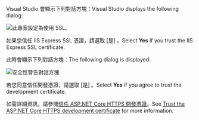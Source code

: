 
<span data-ttu-id="3ff19-101">Visual Studio 會顯示下列對話方塊：</span><span class="sxs-lookup"><span data-stu-id="3ff19-101">Visual Studio displays the following dialog:</span></span>

![此專案設定為使用 SSL。](~/getting-started/_static/trustCert.png)

<span data-ttu-id="3ff19-105">如果您信任 IIS Express SSL 憑證，請選取 [是]  。</span><span class="sxs-lookup"><span data-stu-id="3ff19-105">Select **Yes** if you trust the IIS Express SSL certificate.</span></span>

<span data-ttu-id="3ff19-106">此時會顯示下列對話方塊：</span><span class="sxs-lookup"><span data-stu-id="3ff19-106">The following dialog is displayed:</span></span>

![安全性警告對話方塊](~/getting-started/_static/cert.png)

<span data-ttu-id="3ff19-108">若您同意信任開發憑證，請選取 [是]  。</span><span class="sxs-lookup"><span data-stu-id="3ff19-108">Select **Yes** if you agree to trust the development certificate.</span></span>

<span data-ttu-id="3ff19-109">如需詳細資訊，請參閱[信任 ASP.NET Core HTTPS 開發憑證](xref:security/enforcing-ssl#trust-the-aspnet-core-https-development-certificate-on-windows-and-macos)。</span><span class="sxs-lookup"><span data-stu-id="3ff19-109">See [Trust the ASP.NET Core HTTPS development certificate](xref:security/enforcing-ssl#trust-the-aspnet-core-https-development-certificate-on-windows-and-macos) for more information.</span></span>